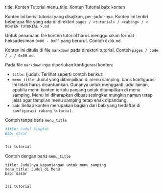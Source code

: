 title: Konten Tutorial
menu_title: Konten Tutorial
bab: konten


Konten ini berisi tutorial yang disajikan, per-judul-nya.
Konten ini terdiri beberapa file yang ada di direktori `pages / <tutorial> / <cabang> / < KONTEN TUTORIAL >.md`

Untuk penamaan file konten tutorial harus menggunakan format heksadesiman `0x00 - 0xFF` yang berurut. Contoh `0x00.md`.

Konten ini ditulis di file `markdown` pada direktori tutorial.
Contoh `pages / code / c / 0x00.md`.

Pada file `markdown`-nya diperlukan konfigurasi konten:

- `title`: (judul).
Terlihat seperti contoh berikut:
- `menu_title`: Judul yang ditampilkan di menu samping.
  baris konfigurasi ini tidak harus dicantumkan.
  Gunanya untuk mengganti judul laman, apabila menu konten tertalu panjang untuk ditampilkan di menu samping.
  Menu ini diharapkan dibuat sesingkat mungkin namun tetap jelas agar tampilan menu samping tetap enak dipandang.
- `bab`: Setiap konten merupakan bagian dari bab yang terdaftar di `konfigurasi cabang tutorial`. 


Contoh tanpa baris `menu_title`
```markdown
title: Judul Singkat
bab: dasar


Isi tutorial
```

Contoh dengan baris `menu_title`
```
title: Judulnya kepanjangan untuk menu samping
menu_title: Judul di Menu
bab: dasar


Isi tutorial
```
